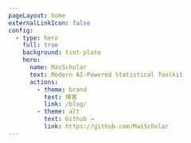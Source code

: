 ```yaml
---
pageLayout: home
externalLinkIcon: false
config:
  - type: hero
    full: true
    background: tint-plate
    hero:
      name: MasScholar
      text: Modern AI-Powered Statistical Toolkit
      actions:
        - theme: brand
          text: 博客
          link: /blog/
        - theme: alt
          text: Github →
          link: https://github.com/MasScholar
---
```

